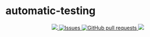 # automatic-testing

<p align="center">
  <a href="https://github.com/marketplace/actions/super-linter">
    <img src="https://github.com/SW22-Testing/automatic-testing/workflows/Lint%20Code%20Base/badge.svg">
  </a>
  
  <a href="https://github.com/SW22-Testing/automatic-testing/issues">
    <img alt="Issues" src="https://img.shields.io/github/issues/SW22-Testing/automatic-testing?color=0088ff" />
  </a>
    
  <a href="https://github.com/SW22-Testing/automatic-testing/pulls">
    <img alt="GitHub pull requests" src="https://img.shields.io/github/issues-pr/SW22-Testing/automatic-testing?color=0088ff" />
  </a>
    
  <a href="https://github.com/SW22-Testing/automatic-testing">
    <img src="https://img.shields.io/github/repo-size/SW22-Testing/automatic-testing.svg?logo=github">
  </a>
</p>

